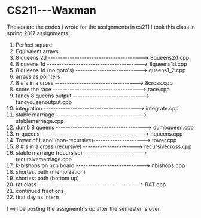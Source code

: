 # CS211---Waxman
Theses are the codes i wrote for the assignments in cs211
I took this class in spring 2017
assignments:
1.  Perfect square
2.  Equivalent arrays
3.  8 queens 2d ---------------------------------------> 8queens2d.cpp
4.  8 queens 1d ---------------------------------------> 8queens1d.cpp
5.  8 queens 1d (no goto's) ---------------------------> queens1_2.cpp
6.  arrays as pointers
7.  8 #'s in a cross ----------------------------------> 8cross.cpp
8.  score the race ------------------------------------> race.cpp
9.  fancy 8 queens output -----------------------------> fancyqueenoutput.cpp
10. integration ---------------------------------------> integrate.cpp
11. stable marriage -----------------------------------> stablemarriage.cpp
12. dumb 8 queens -------------------------------------> dumbqueen.cpp
13. n-queens ------------------------------------------> nqueens.cpp
14. Tower of Hanoi (non-recursive)---------------------> tower.cpp
15. 8 #'s in a cross (recursive) ----------------------> recursivecross.cpp
15. stable marraige (recursive)------------------------> recursivemarriage.cpp
16. k-bishops on nxn board ----------------------------> nbishops.cpp
17. shortest path (memoization)
17. shortest path (bottom up)
18. rat class -----------------------------------------> RAT.cpp
19. continued fractions
20. first day as intern

I will be posting the assignemtns up after the semester is over.
